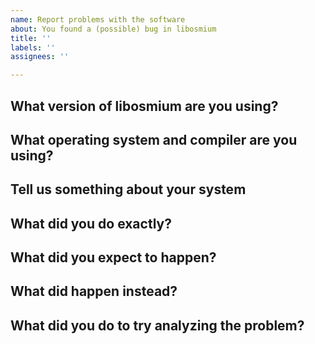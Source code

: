 ```yaml
---
name: Report problems with the software
about: You found a (possible) bug in libosmium
title: ''
labels: ''
assignees: ''

---
```


## What version of libosmium are you using?

<!-- Please use the [latest
release](https://github.com/osmcode/libosmium/releases) or master if at all
possible. -->


## What operating system and compiler are you using?

<!-- Also what Linux distribution if applicable, OS version? -->


## Tell us something about your system

<!-- How much RAM do you have, how many CPUs, bare metal or cloud setup? -->


## What did you do exactly?

<!-- Please provide the command(s) you used including all options etc. Include
links to input files. -->


## What did you expect to happen?

<!-- Describe in detail what you expected the above would do. -->


## What did happen instead?

<!-- Please describe what happened and why you think this is wrong. Please
include (or link to, if it is too verbose) the log output. -->


## What did you do to try analyzing the problem?

<!-- Describe what steps you already did to try analyzing the problem before
reporting. -->

